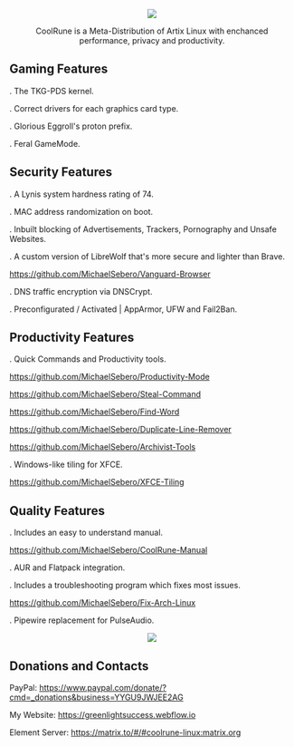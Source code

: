 <p align="center">
	<img src="https://i.postimg.cc/VLTRqVvW/logo.png" />
                                                                                                                                      
<p align="center">
	 CoolRune is a Meta-Distribution of Artix Linux with enchanced performance, privacy and productivity.
	
## Gaming Features
	
. The TKG-PDS kernel.

. Correct drivers for each graphics card type.
	
. Glorious Eggroll's proton prefix.
	
. Feral GameMode.

## Security Features 
	
. A Lynis system hardness rating of 74.
	
. MAC address randomization on boot.
	
. Inbuilt blocking of Advertisements, Trackers, Pornography and Unsafe Websites.
	
. A custom version of LibreWolf that's more secure and lighter than Brave.
	
https://github.com/MichaelSebero/Vanguard-Browser
	
. DNS traffic encryption via DNSCrypt.

. Preconfigurated / Activated | AppArmor, UFW and Fail2Ban.
		
## Productivity Features
	
. Quick Commands and Productivity tools.
	
https://github.com/MichaelSebero/Productivity-Mode
	
https://github.com/MichaelSebero/Steal-Command
	
https://github.com/MichaelSebero/Find-Word
	
https://github.com/MichaelSebero/Duplicate-Line-Remover
	
https://github.com/MichaelSebero/Archivist-Tools
	
. Windows-like tiling for XFCE.
	
https://github.com/MichaelSebero/XFCE-Tiling

## Quality Features
	
. Includes an easy to understand manual.
	
https://github.com/MichaelSebero/CoolRune-Manual 
	
. AUR and Flatpack integration.
	
. Includes a troubleshooting program which fixes most issues.
	
https://github.com/MichaelSebero/Fix-Arch-Linux
	
. Pipewire replacement for PulseAudio.
	
<p align="center">
	<img src="https://i.postimg.cc/MTyq0wPd/Screenshot-from-2023-03-28-12-44-23.png" />

## Donations and Contacts
PayPal: https://www.paypal.com/donate/?cmd=_donations&business=YYGU9JWJEE2AG

My Website: https://greenlightsuccess.webflow.io

Element Server: https://matrix.to/#/#coolrune-linux:matrix.org

